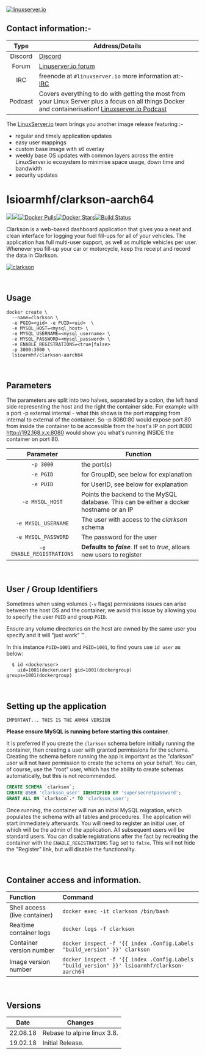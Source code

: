 [linuxserverurl]: https://linuxserver.io
[forumurl]: https://forum.linuxserver.io
[ircurl]: https://www.linuxserver.io/irc/
[podcasturl]: https://www.linuxserver.io/podcast/
[appurl]: https://github.com/linuxserver/Clarkson
[hub]: https://hub.docker.com/r/lsioarmhf/clarkson-aarch64/


[![linuxserver.io](https://raw.githubusercontent.com/linuxserver/docker-templates/master/linuxserver.io/img/linuxserver_medium.png?v=4&s=4000)][linuxserverurl]


## Contact information:- 

| Type | Address/Details | 
| :---: | --- |
| Discord | [Discord](https://discord.gg/YWrKVTn) |
| Forum | [Linuserver.io forum][forumurl] |
| IRC | freenode at `#linuxserver.io` more information at:- [IRC][ircurl]
| Podcast | Covers everything to do with getting the most from your Linux Server plus a focus on all things Docker and containerisation! [Linuxserver.io Podcast][podcasturl] |


The [LinuxServer.io][linuxserverurl] team brings you another image release featuring :-

 + regular and timely application updates
 + easy user mappings
 + custom base image with s6 overlay
 + weekly base OS updates with common layers across the entire LinuxServer.io ecosystem to minimise space usage, down time and bandwidth
 + security updates

# lsioarmhf/clarkson-aarch64
[![](https://images.microbadger.com/badges/version/lsioarmhf/clarkson-aarch64.svg)](https://microbadger.com/images/lsioarmhf/clarkson-aarch64 "Get your own version badge on microbadger.com")[![](https://images.microbadger.com/badges/image/lsioarmhf/clarkson-aarch64.svg)](http://microbadger.com/images/lsioarmhf/clarkson-aarch64 "Get your own image badge on microbadger.com")[![Docker Pulls](https://img.shields.io/docker/pulls/lsioarmhf/clarkson-aarch64.svg)][hub][![Docker Stars](https://img.shields.io/docker/stars/lsioarmhf/clarkson-aarch64.svg)][hub][![Build Status](https://ci.linuxserver.io/buildStatus/icon?job=Docker-Builders/arm64/arm64-clarkson)](https://ci.linuxserver.io/job/Docker-Builders/job/arm64/job/arm64-clarkson/)

Clarkson is a web-based dashboard application that gives you a neat and clean interface for logging your fuel fill-ups for all of your vehicles. The application has full multi-user support, as well as multiple vehicles per user. Whenever you fill-up your car or motorcycle, keep the receipt and record the data in Clarkson.

[![clarkson](https://raw.githubusercontent.com/linuxserver/Clarkson/master/docs/dashboard.png)][appurl]

&nbsp;

## Usage

```
docker create \
  --name=clarkson \
  -e PGID=<gid> -e PUID=<uid>  \
  -e MYSQL_HOST=<mysql_host> \
  -e MYSQL_USERNAME=<mysql_username> \
  -e MYSQL_PASSWORD=<mysql_password> \
  -e ENABLE_REGISTRATIONS=<true|false>
  -p 3000:3000 \
  lsioarmhf/clarkson-aarch64
```

&nbsp;

## Parameters

The parameters are split into two halves, separated by a colon, the left hand side representing the host and the right the container side. 
For example with a port -p external:internal - what this shows is the port mapping from internal to external of the container.
So -p 8080:80 would expose port 80 from inside the container to be accessible from the host's IP on port 8080
http://192.168.x.x:8080 would show you what's running INSIDE the container on port 80.



| Parameter | Function |
| :---: | --- |
| `-p 3000` | the port(s) |
| `-e PGID` | for GroupID, see below for explanation |
| `-e PUID` | for UserID, see below for explanation |
| `-e MYSQL_HOST` | Points the backend to the MySQL database. This can be either a docker hostname or an IP |
| `-e MYSQL_USERNAME` | The user with access to the _clarkson_ schema |
| `-e MYSQL_PASSWORD` | The password for the user |
| `-e ENABLE_REGISTRATIONS` | **Defaults to _false_**. If set to _true_, allows new users to register |

&nbsp;

## User / Group Identifiers

Sometimes when using volumes (`-v` flags) permissions issues can arise between the host OS and the container, we avoid this issue by allowing you to specify the user `PUID` and group `PGID`.

Ensure any volume directories on the host are owned by the same user you specify and it will "just work" &trade;.

In this instance `PUID=1001` and `PGID=1001`, to find yours use `id user` as below:

```
  $ id <dockeruser>
    uid=1001(dockeruser) gid=1001(dockergroup) groups=1001(dockergroup)
```

&nbsp;

## Setting up the application
`IMPORTANT... THIS IS THE ARM64 VERSION`

**Please ensure MySQL is running before starting this container**.

It is preferred if you create the `clarkson` schema before initially running the container, then creating a user with granted permissions for the schema. Creating the schema before running the app is important as the "clarkson" user will not have permission to create the schema on your behalf. You can, of course, use the "root" user, which has the ability to create schemas automatically, but this is not recommended.

```sql
CREATE SCHEMA `clarkson`;
CREATE USER 'clarkson_user' IDENTIFIED BY 'supersecretpassword';
GRANT ALL ON `clarkson`.* TO 'clarkson_user';
```

Once running, the container will run an initial MySQL migration, which populates the schema with all tables and procedures. The application will start immediately afterwards. You will need to register an initial user, of which will be the admin of the application. All subsequent users will be standard users. You can disable registrations after the fact by recreating the container with the `ENABLE_REGISTRATIONS` flag set to `false`. This will not hide the "Register" link, but will disable the functionality.

&nbsp;

## Container access and information.

| Function | Command |
| :--- | :--- |
| Shell access (live container) | `docker exec -it clarkson /bin/bash` |
| Realtime container logs | `docker logs -f clarkson` |
| Container version number | `docker inspect -f '{{ index .Config.Labels "build_version" }}' clarkson` |
| Image version number |  `docker inspect -f '{{ index .Config.Labels "build_version" }}' lsioarmhf/clarkson-aarch64` |

&nbsp;

## Versions

|  Date | Changes |
| :---: | --- |
| 22.08.18 |  Rebase to alpine linux 3.8. |
| 19.02.18 |  Initial Release. |
